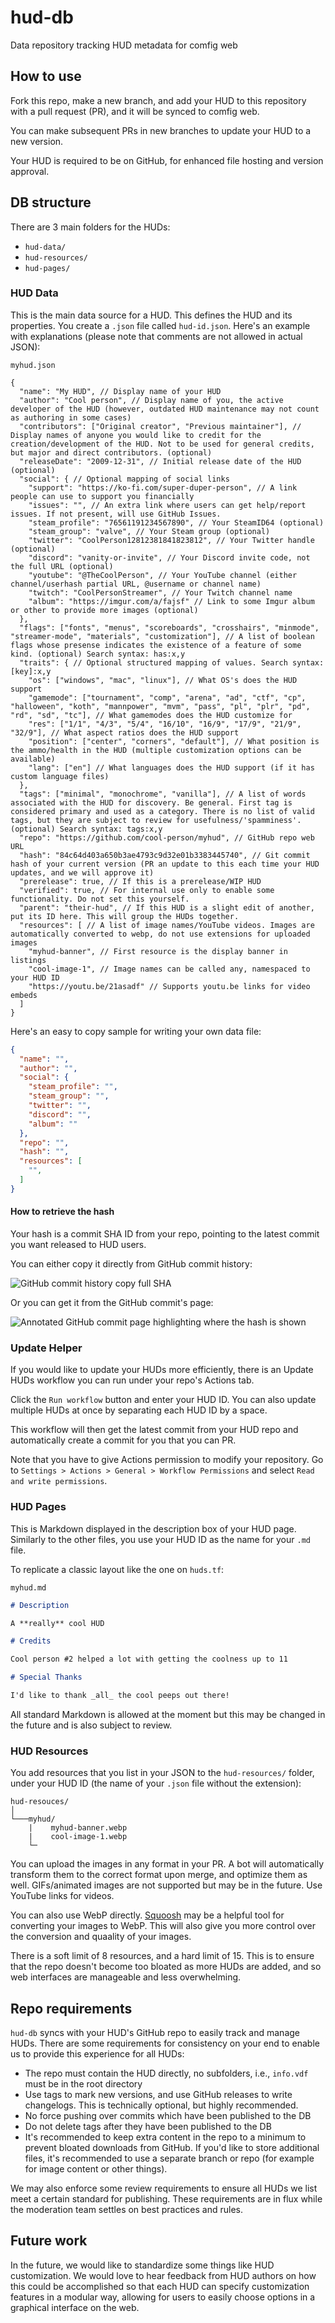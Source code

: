 # hud-db

Data repository tracking HUD metadata for comfig web

## How to use

Fork this repo, make a new branch, and add your HUD to this repository with a pull request (PR), and it will be synced to comfig web.

You can make subsequent PRs in new branches to update your HUD to a new version.

Your HUD is required to be on GitHub, for enhanced file hosting and version approval.

## DB structure

There are 3 main folders for the HUDs:

* `hud-data/`
* `hud-resources/`
* `hud-pages/`

### HUD Data

This is the main data source for a HUD. This defines the HUD and its properties. You create a `.json` file called `hud-id.json`. Here's an example with explanations (please note that comments are not allowed in actual JSON):

`myhud.json`

```jsonc
{
  "name": "My HUD", // Display name of your HUD
  "author": "Cool person", // Display name of you, the active developer of the HUD (however, outdated HUD maintenance may not count as authoring in some cases)
  "contributors": ["Original creator", "Previous maintainer"], // Display names of anyone you would like to credit for the creation/development of the HUD. Not to be used for general credits, but major and direct contributors. (optional)
  "releaseDate": "2009-12-31", // Initial release date of the HUD (optional)
  "social": { // Optional mapping of social links
    "support": "https://ko-fi.com/super-duper-person", // A link people can use to support you financially
    "issues": "", // An extra link where users can get help/report issues. If not present, will use GitHub Issues.
    "steam_profile": "76561191234567890", // Your SteamID64 (optional)
    "steam_group": "valve", // Your Steam group (optional)
    "twitter": "CoolPerson12812381841823812", // Your Twitter handle (optional)
    "discord": "vanity-or-invite", // Your Discord invite code, not the full URL (optional)
    "youtube": "@TheCoolPerson", // Your YouTube channel (either channel/userhash partial URL, @username or channel name)
    "twitch": "CoolPersonStreamer", // Your Twitch channel name
    "album": "https://imgur.com/a/fajsf" // Link to some Imgur album or other to provide more images (optional)
  },
  "flags": ["fonts", "menus", "scoreboards", "crosshairs", "minmode", "streamer-mode", "materials", "customization"], // A list of boolean flags whose presense indicates the existence of a feature of some kind. (optional) Search syntax: has:x,y
  "traits": { // Optional structured mapping of values. Search syntax: [key]:x,y
    "os": ["windows", "mac", "linux"], // What OS's does the HUD support
    "gamemode": ["tournament", "comp", "arena", "ad", "ctf", "cp", "halloween", "koth", "mannpower", "mvm", "pass", "pl", "plr", "pd", "rd", "sd", "tc"], // What gamemodes does the HUD customize for
    "res": ["1/1", "4/3", "5/4", "16/10", "16/9", "17/9", "21/9", "32/9"], // What aspect ratios does the HUD support
    "position": ["center", "corners", "default"], // What position is the ammo/health in the HUD (multiple customization options can be available)
    "lang": ["en"] // What languages does the HUD support (if it has custom language files)
  },
  "tags": ["minimal", "monochrome", "vanilla"], // A list of words associated with the HUD for discovery. Be general. First tag is considered primary and used as a category. There is no list of valid tags, but they are subject to review for usefulness/'spamminess'. (optional) Search syntax: tags:x,y
  "repo": "https://github.com/cool-person/myhud", // GitHub repo web URL
  "hash": "84c64d403a650b3ae4793c9d32e01b3383445740", // Git commit hash of your current version (PR an update to this each time your HUD updates, and we will approve it)
  "prerelease": true, // If this is a prerelease/WIP HUD
  "verified": true, // For internal use only to enable some functionality. Do not set this yourself.
  "parent": "their-hud", // If this HUD is a slight edit of another, put its ID here. This will group the HUDs together.
  "resources": [ // A list of image names/YouTube videos. Images are automatically converted to webp, do not use extensions for uploaded images
    "myhud-banner", // First resource is the display banner in listings
    "cool-image-1", // Image names can be called any, namespaced to your HUD ID
    "https://youtu.be/21asadf" // Supports youtu.be links for video embeds
  ]
}
```

Here's an easy to copy sample for writing your own data file:

```json
{
  "name": "",
  "author": "",
  "social": {
    "steam_profile": "",
    "steam_group": "",
    "twitter": "",
    "discord": "",
    "album": ""
  },
  "repo": "",
  "hash": "",
  "resources": [
    "",
  ]
}
```

#### How to retrieve the hash

Your hash is a commit SHA ID from your repo, pointing to the latest commit you want released to HUD users.

You can either copy it directly from GitHub commit history:

![GitHub commit history copy full SHA](https://media.discordapp.net/attachments/1068126772811534417/1070118137074302976/image.png)

Or you can get it from the GitHub commit's page:

![Annotated GitHub commit page highlighting where the hash is shown](https://media.discordapp.net/attachments/1068126772811534417/1070118137296584835/image.png)

### Update Helper

If you would like to update your HUDs more efficiently, there is an Update HUDs workflow you can run under your repo's Actions tab.

Click the `Run workflow` button and enter your HUD ID. You can also update multiple HUDs at once by separating each HUD ID by a space.

This workflow will then get the latest commit from your HUD repo and automatically create a commit for you that you can PR.

Note that you have to give Actions permission to modify your repository. Go to `Settings > Actions > General > Workflow Permissions` and select `Read and write permissions`.

### HUD Pages

This is Markdown displayed in the description box of your HUD page. Similarly to the other files, you use your HUD ID as the name for your `.md` file.

To replicate a classic layout like the one on `huds.tf`:

`myhud.md`

```md
# Description

A **really** cool HUD

# Credits

Cool person #2 helped a lot with getting the coolness up to 11

# Special Thanks

I'd like to thank _all_ the cool peeps out there!
```

All standard Markdown is allowed at the moment but this may be changed in the future and is also subject to review.

### HUD Resources

You add resources that you list in your JSON to the `hud-resources/` folder, under your HUD ID (the name of your `.json` file without the extension):

```
hud-resouces/
│
└───myhud/
    |    myhud-banner.webp
    |    cool-image-1.webp
    └─
```

You can upload the images in any format in your PR. A bot will automatically transform them to the correct format upon merge, and optimize them as well. GIFs/animated images are not supported but may be in the future. Use YouTube links for videos.

You can also use WebP directly. [Squoosh](https://squoosh.app/) may be a helpful tool for converting your images to WebP. This will also give you more control over the conversion and quaality of your images.

There is a soft limit of 8 resources, and a hard limit of 15. This is to ensure that the repo doesn't become too bloated as more HUDs are added, and so web interfaces are manageable and less overwhelming.

## Repo requirements

`hud-db` syncs with your HUD's GitHub repo to easily track and manage HUDs. There are some requirements for consistency on your end to enable us to provide this experience for all HUDs:

* The repo must contain the HUD directly, no subfolders, i.e., `info.vdf` must be in the root directory
* Use tags to mark new versions, and use GitHub releases to write changelogs. This is technically optional, but highly recommended.
* No force pushing over commits which have been published to the DB
* Do not delete tags after they have been published to the DB
* It's recommended to keep extra content in the repo to a minimum to prevent bloated downloads from GitHub. If you'd like to store additional files, it's recommended to use a separate branch or repo (for example for image content or other things).

We may also enforce some review requirements to ensure all HUDs we list meet a certain standard for publishing. These requirements are in flux while the moderation team settles on best practices and rules.

## Future work

In the future, we would like to standardize some things like HUD customization.
We would love to hear feedback from HUD authors on how this could be accomplished so that each HUD can specify customization features in a modular way, allowing for users to easily choose options in a graphical interface on the web.

